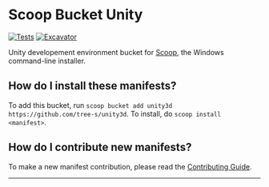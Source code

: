 # Scoop Bucket Unity

[![Tests](https://github.com/tree-s/unity3d/actions/workflows/ci.yml/badge.svg)](https://github.com/tree-s/unity3d/actions/workflows/ci.yml) [![Excavator](https://github.com/tree-s/unity3d/actions/workflows/excavator.yml/badge.svg)](https://github.com/tree-s/unity3d/actions/workflows/excavator.yml)

Unity developement environment bucket for [Scoop](https://scoop.sh), the Windows command-line installer.

How do I install these manifests?
---------------------------------

To add this bucket, run `scoop bucket add unity3d https://github.com/tree-s/unity3d`. To install, do `scoop install <manifest>`.

How do I contribute new manifests?
----------------------------------

To make a new manifest contribution, please read the [Contributing Guide](https://github.com/ScoopInstaller/.github/blob/main/.github/CONTRIBUTING.md).

----
